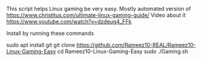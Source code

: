 This script helps Linux gaming be very easy.
Mostly automated version of https://www.christitus.com/ultimate-linux-gaming-guide/
Video about it https://www.youtube.com/watch?v=dzdeug4_FFk

Install by running these commands 

sudo apt install git
git clone https://github.com/Rameez10-REAL/Rameez10-Linux-Gaming-Easy
cd Rameez10-Linux-Gaming-Easy
sudo ./Gaming.sh
